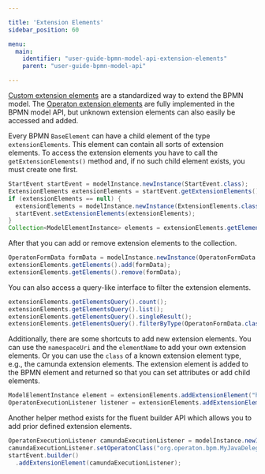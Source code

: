 ```yaml
---

title: 'Extension Elements'
sidebar_position: 60

menu:
  main:
    identifier: "user-guide-bpmn-model-api-extension-elements"
    parent: "user-guide-bpmn-model-api"

---
```



[Custom extension elements](../reference/bpmn20/custom-extensions/index.md) are a standardized way to extend the BPMN model.
The [Operaton extension elements](../reference/bpmn20/custom-extensions/extension-elements.md) are fully implemented in the BPMN model API, but unknown extension elements can also easily be accessed and added.

Every BPMN `BaseElement` can have a child element of the type `extensionElements`.
This element can contain all sorts of extension elements. To access the
extension elements you have to call the `getExtensionElements()` method and,
if no such child element exists, you must create one first.

```java
StartEvent startEvent = modelInstance.newInstance(StartEvent.class);
ExtensionElements extensionElements = startEvent.getExtensionElements();
if (extensionElements == null) {
  extensionElements = modelInstance.newInstance(ExtensionElements.class);
  startEvent.setExtensionElements(extensionElements);
}
Collection<ModelElementInstance> elements = extensionElements.getElements();
```

After that you can add or remove extension elements to the collection.

```java
OperatonFormData formData = modelInstance.newInstance(OperatonFormData.class);
extensionElements.getElements().add(formData);
extensionElements.getElements().remove(formData);
```

You can also access a query-like interface to filter the extension elements.

```java
extensionElements.getElementsQuery().count();
extensionElements.getElementsQuery().list();
extensionElements.getElementsQuery().singleResult();
extensionElements.getElementsQuery().filterByType(OperatonFormData.class).singleResult();
```

Additionally, there are some shortcuts to add new extension elements. You can use
the `namespaceUri` and the `elementName` to add your own extension elements. Or
you can use the `class` of a known extension element type, e.g., the camunda
extension elements. The extension element is added to the BPMN element and returned
so that you can set attributes or add child elements.

```java
ModelElementInstance element = extensionElements.addExtensionElement("http://example.com/bpmn", "myExtensionElement");
OperatonExecutionListener listener = extensionElements.addExtensionElement(OperatonExecutionListener.class);
```

Another helper method exists for the fluent builder API which allows you to add prior defined extension elements.

```java
OperatonExecutionListener camundaExecutionListener = modelInstance.newInstance(OperatonExecutionListener.class);
camundaExecutionListener.setOperatonClass("org.operaton.bpm.MyJavaDelegte");
startEvent.builder()
  .addExtensionElement(camundaExecutionListener);
```
